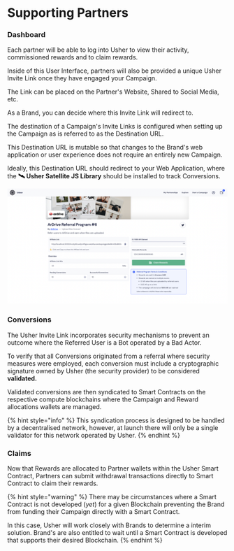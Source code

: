 # Supporting Partners

### **Dashboard**

Each partner will be able to log into Usher to view their activity, commissioned rewards and to claim rewards.

Inside of this User Interface, partners will also be provided a unique Usher Invite Link once they have engaged your Campaign.

The Link can be placed on the Partner's Website, Shared to Social Media, etc.

As a Brand, you can decide where this Invite Link will redirect to.

The destination of a Campaign's Invite Links is configured when setting up the Campaign as is referred to as the Destination URL.

This Destination URL is mutable so that changes to the Brand's web application or user experience does not require an entirely new Campaign.

Ideally, this Destination URL should redirect to your Web Application, where the **🛰  Usher Satellite JS Library** should be installed to track Conversions.

![Example Campaign for ArDrive](<../.gitbook/assets/Screen Shot 2022-07-05 at 2.39.07 am.png>)

### Conversions

The Usher Invite Link incorporates security mechanisms to prevent an outcome where the Referred User is a Bot operated by a Bad Actor.

To verify that all Conversions originated from a referral where security measures were employed, each conversion must include a cryptographic signature owned by Usher (the security provider) to be considered **validated.**

Validated conversions are then syndicated to Smart Contracts on the respective compute blockchains where the Campaign and Reward allocations wallets are managed.

{% hint style="info" %}
This syndication process is designed to be handled by a decentralised network, however, at launch there will only be a single validator for this network operated by Usher.
{% endhint %}

### Claims

Now that Rewards are allocated to Partner wallets within the Usher Smart Contract, Partners can submit withdrawal transactions directly to Smart Contract to claim their rewards.

{% hint style="warning" %}
There may be circumstances where a Smart Contract is not developed (_yet_) for a given Blockchain preventing the Brand from funding their Campaign directly with a Smart Contract.

In this case, Usher will work closely with Brands to determine a interim solution. Brand's are also entitled to wait until a Smart Contract is developed that supports their desired Blockchain.
{% endhint %}
